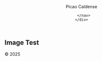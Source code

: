 <!DOCTYPE html>
<html lang="en">
<head>
  <meta charset="UTF-8">
  <meta name="viewport" content="width=device-width, initial-scale=1.0">
  <title>Image Test | Picao Caldense</title>
  <link rel="stylesheet" href="/assets/css/custom.minima.css">
</head>
<body>
  <header class="site-header">
    <div class="header-inner">
      <div class="site-title">Picao Caldense</div>
      <nav class="main-navigation">
        
      </nav>
    </div>
  </header>

  <main class="site-main">
    <h2>Image Test</h2>


  </main>

  <footer class="site-footer">
    &copy; 2025 
  </footer>
</body>
</html>
